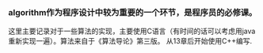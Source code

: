 ### algorithm作为程序设计中较为重要的一个环节，是程序员的必修课。
这里主要记录对于一些算法的实现，主要使用C语言（有时间的话可以考虑用java重新实现一遍）。算法来自于《算法导论》第三版。
从13章后开始使用C++编写.
